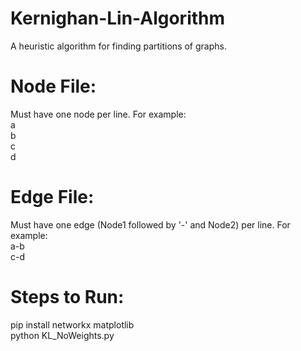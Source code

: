 # Kernighan-Lin-Algorithm
A heuristic algorithm for finding partitions of graphs.
# Node File:
Must have one node per line. For example:  
  a  
  b  
  c  
  d  
# Edge File:
Must have one edge (Node1 followed by '-' and Node2) per line. For example:  
a-b   
c-d  

# Steps to Run: 
pip install networkx matplotlib   
python KL_NoWeights.py <Node File> <Edge File>

